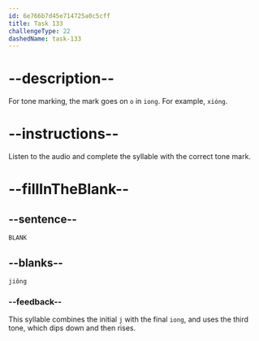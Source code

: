 ```yaml
---
id: 6e766b7d45e714725a0c5cff
title: Task 133
challengeType: 22
dashedName: task-133
---
```


<!-- (Audio) A: xióng -->

# --description--

For tone marking, the mark goes on `o` in `iong`. For example, `xióng`.

# --instructions--

Listen to the audio and complete the syllable with the correct tone mark.

# --fillInTheBlank--

## --sentence--

`BLANK`

## --blanks--

`jiǒng`

### --feedback--

This syllable combines the initial `j` with the final `iong`, and uses the third tone, which dips down and then rises.
